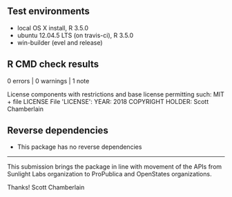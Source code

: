 ## Test environments

* local OS X install, R 3.5.0
* ubuntu 12.04.5 LTS (on travis-ci), R 3.5.0
* win-builder (evel and release)

## R CMD check results

0 errors | 0 warnings | 1 note

License components with restrictions and base license permitting such:
   MIT + file LICENSE
 File 'LICENSE':
   YEAR: 2018
   COPYRIGHT HOLDER: Scott Chamberlain

## Reverse dependencies

* This package has no reverse dependencies

---

This submission brings the package in line with movement of the
APIs from Sunlight Labs organization to ProPublica and OpenStates
organizations.

Thanks!
Scott Chamberlain
